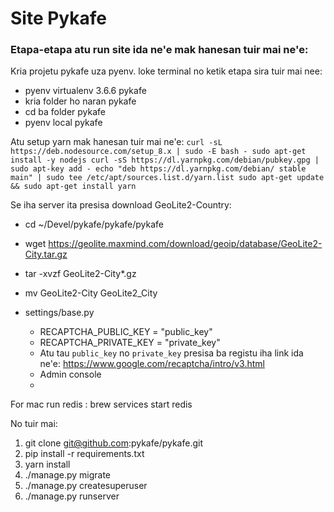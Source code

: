 
# Site Pykafe

### Etapa-etapa atu run site ida ne'e mak hanesan tuir mai ne'e:

Kria projetu pykafe uza pyenv.
loke terminal no ketik etapa sira tuir mai nee:
- pyenv virtualenv 3.6.6 pykafe
- kria folder ho naran pykafe
- cd ba folder pykafe
- pyenv local pykafe

Atu setup yarn mak hanesan tuir mai ne'e:
```curl -sL https://deb.nodesource.com/setup_8.x | sudo -E bash - sudo apt-get install -y nodejs curl -sS https://dl.yarnpkg.com/debian/pubkey.gpg | sudo apt-key add - echo "deb https://dl.yarnpkg.com/debian/ stable main" | sudo tee /etc/apt/sources.list.d/yarn.list sudo apt-get update && sudo apt-get install yarn```

Se iha server ita presisa download GeoLite2-Country:
- cd ~/Devel/pykafe/pykafe/pykafe
- wget https://geolite.maxmind.com/download/geoip/database/GeoLite2-City.tar.gz
- tar -xvzf GeoLite2-City*.gz
- mv GeoLite2-City GeoLite2_City

- settings/base.py
    - RECAPTCHA_PUBLIC_KEY = "public_key"
    - RECAPTCHA_PRIVATE_KEY = "private_key"
    - Atu tau `public_key` no `private_key` presisa ba registu iha link ida ne'e: https://www.google.com/recaptcha/intro/v3.html
    - Admin console
    - 
For mac run redis :  brew services start redis

No tuir mai:
1. git clone git@github.com:pykafe/pykafe.git
2. pip install -r requirements.txt
3. yarn install
4. ./manage.py migrate
5. ./manage.py createsuperuser
6. ./manage.py runserver



